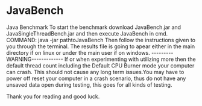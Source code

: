 # JavaBench
Java Benchmark
To start the benchmark download JavaBench.jar and JavaSingleThreadBench.jar and then execute JavaBench in cmd.
COMMAND: java -jar pathtoJavaBench
Then follow the instructions given to you through the terminal.
The results file is going to apear either in the main directory if on linux or under the main user if on windows.
---------WARNING-------------
If or when experimenting with utilizing more then the default thread count including the Default CPU Burner mode your computer can crash. 
This should not cause any long term issues.You may have to power off reset your computer in a crash scenario, thus do not have any unsaved data open during testing, 
this goes for all kinds of testing.

Thank you for reading and good luck.
